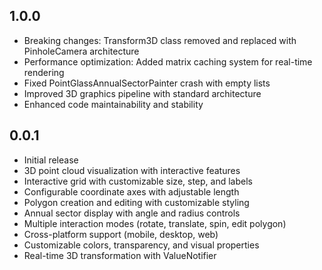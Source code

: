 ## 1.0.0

* Breaking changes: Transform3D class removed and replaced with PinholeCamera architecture
* Performance optimization: Added matrix caching system for real-time rendering
* Fixed PointGlassAnnualSectorPainter crash with empty lists
* Improved 3D graphics pipeline with standard architecture
* Enhanced code maintainability and stability

## 0.0.1

* Initial release
* 3D point cloud visualization with interactive features
* Interactive grid with customizable size, step, and labels
* Configurable coordinate axes with adjustable length
* Polygon creation and editing with customizable styling
* Annual sector display with angle and radius controls
* Multiple interaction modes (rotate, translate, spin, edit polygon)
* Cross-platform support (mobile, desktop, web)
* Customizable colors, transparency, and visual properties
* Real-time 3D transformation with ValueNotifier